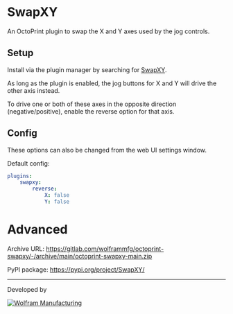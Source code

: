 # SwapXY

An OctoPrint plugin to swap the X and Y axes used by the jog controls.

## Setup

Install via the plugin manager by searching for [SwapXY](https://plugins.octoprint.org/plugins/swapxy/).

As long as the plugin is enabled, the jog buttons for X and Y will
drive the other axis instead.

To drive one or both of these axes in the opposite direction (negative/positive), enable the reverse option for that axis.

## Config

These options can also be changed from the web UI settings window.

Default config:

```yaml
plugins:
    swapxy:
        reverse:
            X: false
            Y: false
```

# Advanced

Archive URL: https://gitlab.com/wolframmfg/octoprint-swapxy/-/archive/main/octoprint-swapxy-main.zip

PyPI package: https://pypi.org/project/SwapXY/

---

Developed by

[![Wolfram Manufacturing](https://gitlab.com/wolframmfg/octoprint-swapxy/-/raw/main/wolframmfg.png)](https://wolframmfg.com/)
